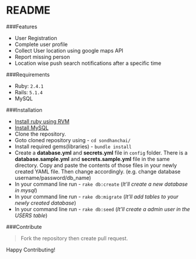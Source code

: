 # README


###Features

- User Registration
- Complete user profile
- Collect User location using google maps API
- Report missing person
- Location wise push search notifications after a specific time

###Requirements

- Ruby: `2.4.1`
- Rails: `5.1.4`
- MySQL

###Installation

- [Install ruby using RVM](https://bokdharmik.wordpress.com/2015/06/27/%E0%A6%89%E0%A6%AC%E0%A7%81%E0%A6%A8%E0%A7%8D%E0%A6%9F%E0%A7%81%E0%A6%A4%E0%A7%87-ruby-on-rails-%E0%A6%B8%E0%A7%87%E0%A6%9F%E0%A6%BE%E0%A6%AA/)
- [Install MySQL](https://websiteforstudents.com/install-phpmyadmin-apache2-and-mysql-on-ubuntu-18-04-lts-beta-server/)
- Clone the repository.
- Goto cloned repository using - `cd sondhanchai/`
- Install required gems(libraries) - `bundle install`
- Create a **database.yml** and **secrets.yml** file in `config` folder. There is a **database.sample.yml** and **secrets.sample.yml** file in the same directory. Copy and paste the contents of those files in your newly created YAML file. Then change accordingly. (e.g. change database username/password/db_name)
- In your command line run - `rake db:create`  (_It'll create a new database in mysql_)
- In your command line run - `rake db:migrate`  (_It'll add tables to your  newly created database_)
- In your command line run - `rake db:seed`  (_It'll create a admin user in the USERS table_)



###Contribute

> Fork the repository then create pull request. 

Happy Contributing!



